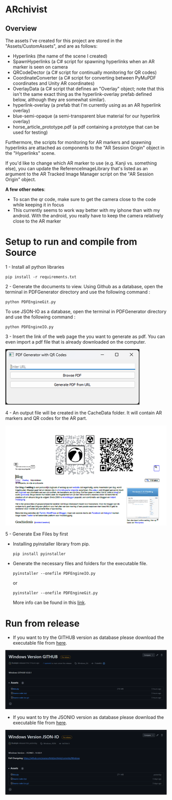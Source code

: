 # ARchivist

## Overview

The assets I've created for this project are stored in the "Assets/CustomAssets", and are as follows:
- Hyperlinks (the name of the scene I created)
- SpawnHyperlinks (a C# script for spawning hyperlinks when an AR marker is seen on camera
- QRCodeDector (a C# script for continually monitoring for QR codes)
- CoordinateConverter (a C# script for converting between PyMuPDF coordinates and Unity AR coordinates)
- OverlayData (a C# script that defines an "Overlay" object; note that this isn't the same exact thing as the hyperlink-overlay prefab defined below, although they are somewhat similar).
- hyperlink-overlay (a prefab that I'm currently using as an AR hyperlink overlay)
- blue-semi-opaque (a semi-transparent blue material for our hyperlink overlay)
- horse_article_prototype.pdf (a pdf containing a prototype that can be used for testing)

Furthermore, the scripts for monitoring for AR markers and spawning hyperlinks are attached as components to the "AR Session Origin" object in the "Hyperlinks" scene.

If you'd like to change which AR marker to use (e.g. Kanji vs. something else), you can update the ReferenceImageLibrary that's listed as an argument to the AR Tracked Image Manager script on the "AR Session Origin" object.

**A few other notes**:
- To scan the qr code, make sure to get the camera close to the code while keeping it in focus
- This currently seems to work way better with my iphone than with my android. With the android, you really have to keep the camera relatively close to the AR marker

# Setup to run and compile from Source

1 - Install all python libraries

```
pip install -r requirements.txt
```
2 - Generate the documents to view. Using Github as a database, open the terminal in PDFGenerator directory and use the following command :
 
```
python PDFEngineGit.py
```

To use JSON-IO as a database, open the terminal in PDFGenerator directory and use the following command :
 
```
python PDFEngineIO.py
```

3 - Insert the link of the web page the you want to generate as pdf. You can even import a pdf file that is already downloaded on the computer.

![alt text](readme-img/image.png)

4 - An output file will be created in the CacheData folder. It will contain AR markers and QR codes for the AR part.

![alt text](readme-img/image-1.png)

5 - Generate Exe Files by first 

* Installing pyinstaller library from pip.
    ```
    pip install pyinstaller
    ```

* Generate the necessary files and folders for the executable file.
    ```
    pyinstaller --onefile PDFEngineIO.py
    ```
    or
    ```
    pyinstaller --onefile PDFEngineGit.py
    ```
    More info can be found in this [link](https://www.datacamp.com/tutorial/two-simple-methods-to-convert-a-python-file-to-an-exe-file).


# Run from release
- If you want to try the GITHUB version as database please download the executable file from [here](https://github.com/seanscofield/archivist/releases/tag/Windows_Git).

![alt text](readme-img/image-1-git.png)

- If you want to try the JSONIO version as database please download the executable file from [here](https://github.com/seanscofield/archivist/releases/tag/Windows_JSON).

![alt text](readme-img/image-json.png)